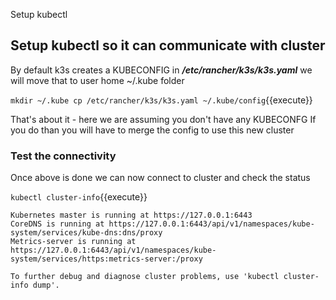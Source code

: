 Setup kubectl

## Setup kubectl so it can communicate with cluster

By default k3s creates a KUBECONFIG in ***/etc/rancher/k3s/k3s.yaml*** we will move that to user home ~/.kube folder

`
mkdir ~/.kube
cp /etc/rancher/k3s/k3s.yaml ~/.kube/config
`{{execute}}

That's about it - here we are assuming you don't have any KUBECONFG 
If you do than you will have to merge the config to use this new cluster

### Test the connectivity

Once above is done we can now connect to cluster and check the status 

`kubectl cluster-info`{{execute}}

```
Kubernetes master is running at https://127.0.0.1:6443
CoreDNS is running at https://127.0.0.1:6443/api/v1/namespaces/kube-system/services/kube-dns:dns/proxy
Metrics-server is running at https://127.0.0.1:6443/api/v1/namespaces/kube-system/services/https:metrics-server:/proxy

To further debug and diagnose cluster problems, use 'kubectl cluster-info dump'.
```

